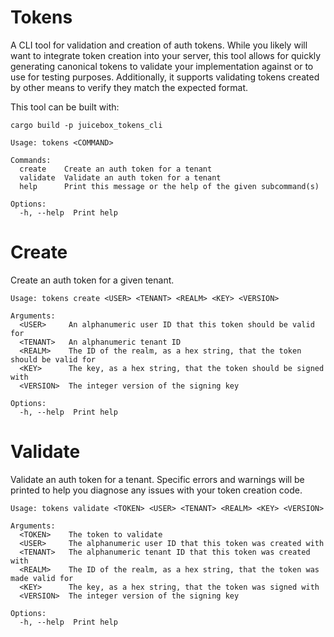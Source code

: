 # Tokens

A CLI tool for validation and creation of auth tokens. While you likely will want to integrate token creation into your server, this tool allows for quickly generating canonical tokens to validate your implementation against or to use for testing purposes. Additionally, it supports validating tokens created by other means to verify they match the expected format.

This tool can be built with:
```
cargo build -p juicebox_tokens_cli
```

```
Usage: tokens <COMMAND>

Commands:
  create    Create an auth token for a tenant
  validate  Validate an auth token for a tenant
  help      Print this message or the help of the given subcommand(s)

Options:
  -h, --help  Print help
```

# Create

Create an auth token for a given tenant.

```
Usage: tokens create <USER> <TENANT> <REALM> <KEY> <VERSION>

Arguments:
  <USER>     An alphanumeric user ID that this token should be valid for
  <TENANT>   An alphanumeric tenant ID
  <REALM>    The ID of the realm, as a hex string, that the token should be valid for
  <KEY>      The key, as a hex string, that the token should be signed with
  <VERSION>  The integer version of the signing key

Options:
  -h, --help  Print help
```

# Validate

Validate an auth token for a tenant. Specific errors and warnings will be printed to help you diagnose any issues with your token creation code.

```
Usage: tokens validate <TOKEN> <USER> <TENANT> <REALM> <KEY> <VERSION>

Arguments:
  <TOKEN>    The token to validate
  <USER>     The alphanumeric user ID that this token was created with
  <TENANT>   The alphanumeric tenant ID that this token was created with
  <REALM>    The ID of the realm, as a hex string, that the token was made valid for
  <KEY>      The key, as a hex string, that the token was signed with
  <VERSION>  The integer version of the signing key

Options:
  -h, --help  Print help
```
